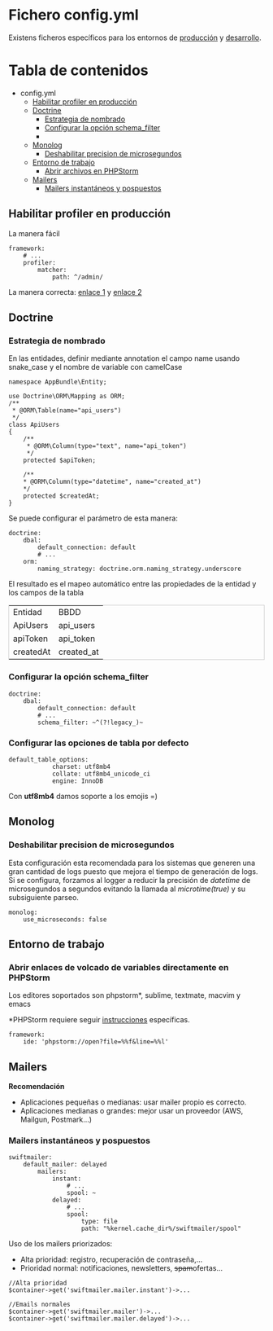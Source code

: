 Fichero config.yml
=======

Existens ficheros específicos para los entornos de [producción](CONFIG_PROD.md) y [desarrollo](CONFIG_DEV.md). 


# Tabla de contenidos
- config.yml
    - [Habilitar profiler en producción](#habilitar-profiler-en-producción)
    - [Doctrine](#doctrine)
        - [Estrategia de nombrado](#estrategia-de-nombrado)
        - [Configurar la opción schema_filter](#configurar-la-opción-schema_filter)
        - []()
    - [Monolog](#monolog) 
        - [Deshabilitar precision de microsegundos](#deshabilitar-precision-de-microsegundos)
    - [Entorno de trabajo](#entorno-de-trabajo)
        - [Abrir archivos en PHPStorm](#abrir-enlaces-de-volcado-de-variables-directamente-en-phpstorm)
    - [Mailers](#mailers)
        - [Mailers instantáneos y pospuestos](#mailers-instantáneos-y-pospuestos)
        
    
## Habilitar profiler en producción

La manera fácil
```
framework: 
    # ... 
    profiler: 
        matcher: 
            path: ^/admin/ 
```

La manera correcta: [enlace 1](https://image.slidesharecdn.com/symfony-tips-and-tricks-141128100207-conversion-gate01/95/symfony-tips-and-tricks-44-638.jpg?cb=1417169555) y [enlace 2](https://image.slidesharecdn.com/symfony-tips-and-tricks-141128100207-conversion-gate01/95/symfony-tips-and-tricks-45-638.jpg?cb=1417169555)


## Doctrine

### Estrategia de nombrado

En las entidades, definir mediante annotation el campo name usando snake_case y el nombre de variable con camelCase

```
namespace AppBundle\Entity;

use Doctrine\ORM\Mapping as ORM;
/**
 * @ORM\Table(name="api_users")
 */
class ApiUsers
{    
    /**
     * @ORM\Column(type="text", name="api_token")
     */
    protected $apiToken;
    
    /**
    * @ORM\Column(type="datetime", name="created_at")
    */
    protected $createdAt;
}
```

Se puede configurar el parámetro de esta manera:

```
doctrine:
    dbal:
        default_connection: default
        # ...
    orm:
        naming_strategy: doctrine.orm.naming_strategy.underscore
```

El resultado es el mapeo automático entre las propiedades de la entidad y los campos de la tabla

<table style="border: 1px solid #ccc">
<tr>
<td>Entidad</td>
<td>BBDD</td>
</tr>
<tr>
<td>ApiUsers</td>
<td>api_users</td>
</tr>
<tr>
<td>apiToken</td>
<td>api_token</td>
</tr>
<tr>
<td>createdAt</td>
<td>created_at</td>
</tr>
</table>


### Configurar la opción schema_filter

```
doctrine:
    dbal:
        default_connection: default
        # ...
        schema_filter: ~^(?!legacy_)~
```

### Configurar las opciones de tabla por defecto

```
default_table_options:
            charset: utf8mb4
            collate: utf8mb4_unicode_ci
            engine: InnoDB
```

Con **utf8mb4** damos soporte a los emojis =)


## Monolog

### Deshabilitar precision de microsegundos

Esta configuración esta recomendada para los sistemas que generen una gran cantidad de logs puesto que mejora el tiempo de
generación de logs. Si se configura, forzamos al logger a reducir la precisión de *datetime* de microsegundos a segundos 
evitando la llamada al *microtime(true)* y su subsiguiente parseo.
 
```
monolog:
    use_microseconds: false
```

## Entorno de trabajo

### Abrir enlaces de volcado de variables directamente en PHPStorm

Los editores soportados son phpstorm*, sublime, textmate, macvim y emacs

*PHPStorm requiere seguir [instrucciones](https://symfony.com/doc/3.4/reference/configuration/framework.html#ide) específicas.
```
framework:
    ide: 'phpstorm://open?file=%%f&line=%%l'
```

## Mailers

**Recomendación**
- Aplicaciones pequeñas o medianas: usar mailer propio es correcto.
- Aplicaciones medianas o grandes: mejor usar un proveedor (AWS, Mailgun, Postmark...)

### Mailers instantáneos y pospuestos

```
swiftmailer:
    default_mailer: delayed
        mailers: 
            instant: 
                # ...
                spool: ~ 
            delayed: 
                # ... 
                spool: 
                    type: file 
                    path: "%kernel.cache_dir%/swiftmailer/spool"
```

Uso de los mailers priorizados: 
- Alta prioridad: registro, recuperación de contraseña,...
- Prioridad normal: notificaciones, newsletters, <s>spam</s>ofertas... 

```
//Alta prioridad
$container->get('swiftmailer.mailer.instant')->...

//Emails normales
$container->get('swiftmailer.mailer')->...
$container->get('swiftmailer.mailer.delayed')->...
```
 